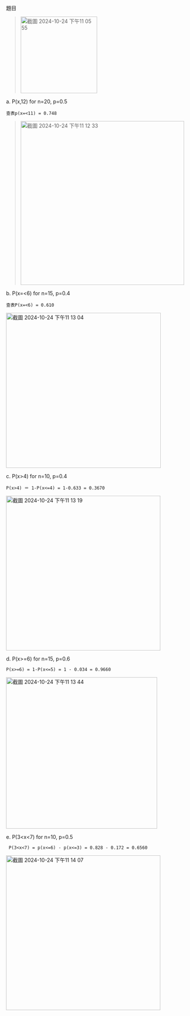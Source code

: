題目
><img width="209" alt="截圖 2024-10-24 下午11 05 55" src="https://github.com/user-attachments/assets/fc15713a-f922-4b85-bd0c-b84936b4c1e1">

a.  P(x,12) for n=20, p=0.5

    查表p(x=<11) = 0.748
  
><img width="447" alt="截圖 2024-10-24 下午11 12 33" src="https://github.com/user-attachments/assets/96e01579-1930-453d-9681-4e8d444d654f">

b.  P(x=<6) for n=15, p=0.4

    查表P(x=<6) = 0.610

<img width="423" alt="截圖 2024-10-24 下午11 13 04" src="https://github.com/user-attachments/assets/331e711d-0746-454d-ba41-1e3a60cb2ab4">

c.  P(x>4) for n=10, p=0.4

    P(x>4) ＝ 1-P(x<=4) = 1-0.633 = 0.3670

<img width="422" alt="截圖 2024-10-24 下午11 13 19" src="https://github.com/user-attachments/assets/9bbadada-f50f-4585-93ea-0f6998b8e54b">

d.  P(x>=6) for n=15, p=0.6
  
    P(x>=6) = 1-P(x<=5) = 1 - 0.034 = 0.9660

<img width="413" alt="截圖 2024-10-24 下午11 13 44" src="https://github.com/user-attachments/assets/002bab7b-f430-4bfe-8a52-e70247994ebf">

e.  P(3<x<7) for n=10, p=0.5

     P(3<x<7) = p(x<=6) - p(x<=3) = 0.828 - 0.172 = 0.6560

  <img width="422" alt="截圖 2024-10-24 下午11 14 07" src="https://github.com/user-attachments/assets/8869710f-aa10-41e1-80c8-6b35f99172ae">
